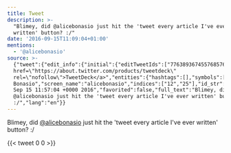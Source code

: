 ```yaml
---
title: Tweet
description: >-
  "Blimey, did @alicebonasio just hit the 'tweet every article I've ever
  written' button? :/"
date: '2016-09-15T11:09:04+01:00'
mentions:
  - '@alicebonasio'
source: >-
  {"tweet":{"edit_info":{"initial":{"editTweetIds":["776389367455768576"],"editableUntil":"2016-09-15T12:57:04.475Z","editsRemaining":"5","isEditEligible":true}},"retweeted":false,"source":"<a
  href=\"https://about.twitter.com/products/tweetdeck\"
  rel=\"nofollow\">TweetDeck</a>","entities":{"hashtags":[],"symbols":[],"user_mentions":[{"name":"Alice
  Bonasio","screen_name":"alicebonasio","indices":["12","25"],"id_str":"277012264","id":"277012264"}],"urls":[]},"display_text_range":["0","89"],"favorite_count":"0","id_str":"776389367455768576","truncated":false,"retweet_count":"0","id":"776389367455768576","created_at":"Thu
  Sep 15 11:57:04 +0000 2016","favorited":false,"full_text":"Blimey, did
  @alicebonasio just hit the 'tweet every article I've ever written' button?
  :/","lang":"en"}}
---
```

Blimey, did [@alicebonasio](https://twitter.com/@alicebonasio) just hit the 'tweet every article I've ever written' button? :/
    
{{< tweet 0 0 >}}
    
